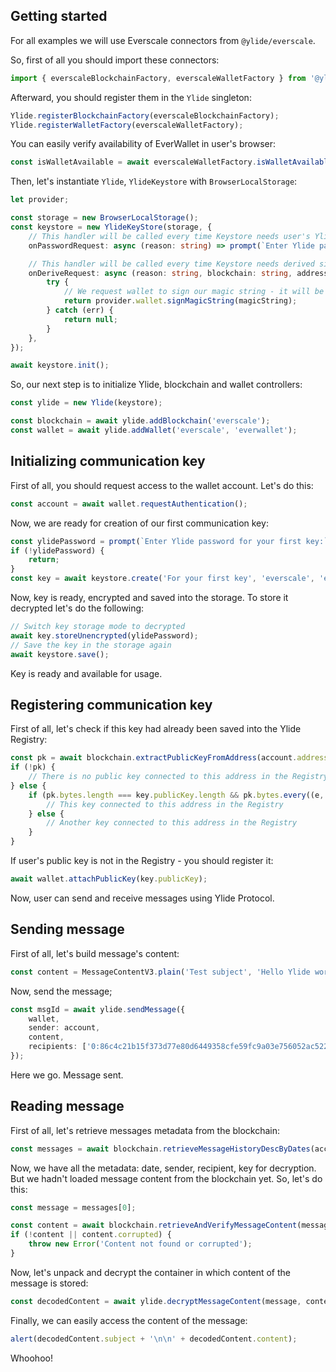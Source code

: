 ## Getting started

For all examples we will use Everscale connectors from `@ylide/everscale`.

So, first of all you should import these connectors:

```ts
import { everscaleBlockchainFactory, everscaleWalletFactory } from '@ylide/everscale';
```

Afterward, you should register them in the `Ylide` singleton:

```ts
Ylide.registerBlockchainFactory(everscaleBlockchainFactory);
Ylide.registerWalletFactory(everscaleWalletFactory);
```

You can easily verify availability of EverWallet in user's browser:

```ts
const isWalletAvailable = await everscaleWalletFactory.isWalletAvailable();
```

Then, let's instantiate `Ylide`, `YlideKeystore` with `BrowserLocalStorage`:

```ts
let provider;

const storage = new BrowserLocalStorage();
const keystore = new YlideKeyStore(storage, {
	// This handler will be called every time Keystore needs user's Ylide password
	onPasswordRequest: async (reason: string) => prompt(`Enter Ylide password for ${reason}:`),

	// This handler will be called every time Keystore needs derived signature of user's Ylide password
	onDeriveRequest: async (reason: string, blockchain: string, address: string, magicString: string) => {
		try {
			// We request wallet to sign our magic string - it will be used for generation of communication private key
			return provider.wallet.signMagicString(magicString);
		} catch (err) {
			return null;
		}
	},
});

await keystore.init();
```

So, our next step is to initialize Ylide, blockchain and wallet controllers:

```ts
const ylide = new Ylide(keystore);

const blockchain = await ylide.addBlockchain('everscale');
const wallet = await ylide.addWallet('everscale', 'everwallet');
```

## Initializing communication key

First of all, you should request access to the wallet account. Let's do this:

```ts
const account = await wallet.requestAuthentication();
```

Now, we are ready for creation of our first communication key:

```ts
const ylidePassword = prompt(`Enter Ylide password for your first key:`);
if (!ylidePassword) {
	return;
}
const key = await keystore.create('For your first key', 'everscale', 'everwallet', account.address, ylidePassword);
```

Now, key is ready, encrypted and saved into the storage. To store it decrypted let's do the following:

```ts
// Switch key storage mode to decrypted
await key.storeUnencrypted(ylidePassword);
// Save the key in the storage again
await keystore.save();
```

Key is ready and available for usage.

## Registering communication key

First of all, let's check if this key had already been saved into the Ylide Registry:

```ts
const pk = await blockchain.extractPublicKeyFromAddress(account.address);
if (!pk) {
	// There is no public key connected to this address in the Registry
} else {
	if (pk.bytes.length === key.publicKey.length && pk.bytes.every((e, idx) => e === key.publicKey[idx])) {
		// This key connected to this address in the Registry
	} else {
		// Another key connected to this address in the Registry
	}
}
```

If user's public key is not in the Registry - you should register it:

```ts
await wallet.attachPublicKey(key.publicKey);
```

Now, user can send and receive messages using Ylide Protocol.

## Sending message

First of all, let's build message's content:

```ts
const content = MessageContentV3.plain('Test subject', 'Hello Ylide world :)');
```

Now, send the message;

```ts
const msgId = await ylide.sendMessage({
	wallet,
	sender: account,
	content,
	recipients: ['0:86c4c21b15f373d77e80d6449358cfe59fc9a03e756052ac52258d8dd0ceb977'],
});
```

Here we go. Message sent.

## Reading message

First of all, let's retrieve messages metadata from the blockchain:

```ts
const messages = await blockchain.retrieveMessageHistoryDescByDates(account.address);
```

Now, we have all the metadata: date, sender, recipient, key for decryption. But we hadn't loaded message content from the blockchain yet. So, let's do this:

```ts
const message = messages[0];

const content = await blockchain.retrieveAndVerifyMessageContent(message);
if (!content || content.corrupted) {
	throw new Error('Content not found or corrupted');
}
```

Now, let's unpack and decrypt the container in which content of the message is stored:

```ts
const decodedContent = await ylide.decryptMessageContent(message, content, account.address);
```

Finally, we can easily access the content of the message:

```ts
alert(decodedContent.subject + '\n\n' + decodedContent.content);
```

Whoohoo!
